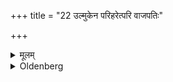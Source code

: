 +++
title = "22 उल्मुकेन परिहरेत्परि वाजपतिः"

+++

<details><summary>मूलम्</summary>

उल्मुकेन परिहरेत्परि वाजपतिः कविरिति २२
</details>

<details><summary>Oldenberg</summary>

22. Let him carry a fire-brand round it with (the verse), 'The lord of goods, the sage (goes) round' (Sāma-veda I, 30).
</details>
